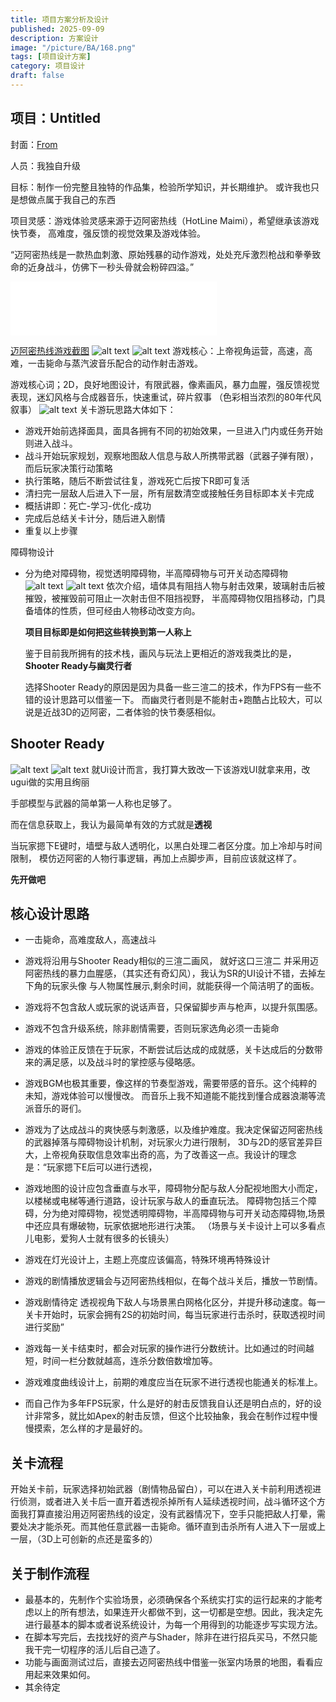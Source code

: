 ```yaml
---
title: 项目方案分析及设计
published: 2025-09-09
description: 方案设计
image: "/picture/BA/168.png"
tags: [项目设计方案]
category: 项目设计
draft: false
---
```

## 项目：Untitled
封面：[From](https://www.pixiv.net/artworks/134607427)

人员：我独自升级

目标：制作一份完整且独特的作品集，检验所学知识，并长期维护。
<span class="spoiler">
  或许我也只是想做点属于我自己的东西
</span>

项目灵感：游戏体验灵感来源于迈阿密热线（HotLine Maimi），希望继承该游戏快节奏，
高难度，强反馈的视觉效果及游戏体验。

“迈阿密热线是一款热血刺激、原始残暴的动作游戏，处处充斥激烈枪战和拳拳致命的近身战斗，仿佛下一秒头骨就会粉碎四溢。”
<iframe frameborder="no" border="0" marginwidth="0" marginheight="0" width=330 height=86 src="//music.163.com/outchain/player?type=2&id=31245056&auto=1&height=66"></iframe>

[迈阿密热线游戏截图](/picture/hotline/miami.jpg)
![alt text](image-3.png)
![alt text](image-2.png)
游戏核心：上帝视角运营，高速，高难，一击毙命与蒸汽波音乐配合的动作射击游戏。

游戏核心词；2D，良好地图设计，有限武器，像素画风，暴力血腥，强反馈视觉表现，迷幻风格与合成器音乐，快速重试，碎片叙事
（色彩相当浓烈的80年代风叙事）
![alt text](image-1.png)
关卡游玩思路大体如下：
- 游戏开始前选择面具，面具各拥有不同的初始效果，一旦进入门内或任务开始则进入战斗。
- 战斗开始玩家规划，观察地图敌人信息与敌人所携带武器（武器子弹有限），而后玩家决策行动策略
- 执行策略，随后不断尝试往复，游戏死亡后按下R即可复活
- 清扫完一层敌人后进入下一层，所有层数清空或接触任务目标即本关卡完成
- 概括讲即：死亡-学习-优化-成功
- 完成后总结关卡计分，随后进入剧情
- 重复以上步骤

障碍物设计
- 分为绝对障碍物，视觉透明障碍物，半高障碍物与可开关动态障碍物
![alt text](86bfb05e57411d9bb1b72388db3045eb.png)
![alt text](b6f31cc568e0e9113ec6a918ec4f65f2.png)
依次介绍，墙体具有阻挡人物与射击效果，玻璃射击后被摧毁，被摧毁前可阻止一次射击但不阻挡视野，
半高障碍物仅阻挡移动，门具备墙体的性质，但可经由人物移动改变方向。

   **项目目标即是如何把这些转换到第一人称上**

  鉴于目前我所拥有的技术栈，画风与玩法上更相近的游戏我类比的是，**Shooter Ready与幽灵行者**

  选择Shooter Ready的原因是因为具备一些三渲二的技术，作为FPS有一些不错的设计思路可以借鉴一下。
  而幽灵行者则是不能射击+跑酷占比较大，可以说是近战3D的迈阿密，二者体验的快节奏感相似。

## Shooter Ready
![alt text](f83d5f121d7a06ece4b65e47439558e8.png)
![alt text](7aef9dfd25ac23efd228eeb676e138f5.png)
就Ui设计而言，我打算大致改一下该游戏UI就拿来用，改ugui做的实用且绚丽

手部模型与武器的简单第一人称也足够了。

而在信息获取上，我认为最简单有效的方式就是**透视**

当玩家摁下E键时，墙壁与敌人透明化，以黑白处理二者区分度。加上冷却与时间限制，
模仿迈阿密的人物行事逻辑，再加上点脚步声，目前应该就这样了。

**先开做吧**

## 核心设计思路
- 一击毙命，高难度敌人，高速战斗

- 游戏将沿用与Shooter Ready相似的三渲二画风，<span class="spoiler">
  就好这口三渲二
</span>并采用迈阿密热线的暴力血腥感，（其实还有奇幻风），我认为SR的UI设计不错，去掉左下角的玩家头像
与人物属性展示,剩余时间，就能获得一个简洁明了的面板。
- 游戏将不包含敌人或玩家的说话声音，只保留脚步声与枪声，以提升氛围感。
- 游戏不包含升级系统，除非剧情需要，否则玩家选角必须一击毙命
- 游戏的体验正反馈在于玩家，不断尝试后达成的成就感，关卡达成后的分数带来的满足感，以及战斗时的掌控感与侵略感。
- 游戏BGM也极其重要，像这样的节奏型游戏，需要带感的音乐。这个纯粹的未知，游戏体验可以慢慢改。
  而音乐上我不知道能不能找到懂合成器浪潮等流派音乐的哥们。
- 游戏为了达成战斗的爽快感与刺激感，以及维护难度。我决定保留迈阿密热线的武器掉落与障碍物设计机制，对玩家火力进行限制，
3D与2D的感官差异巨大，上帝视角获取信息效率出奇的高，为了改善这一点。我设计的理念是：“玩家摁下E后可以进行透视，
- 游戏地图的设计应包含垂直与水平，障碍物分配与敌人分配视地图大小而定，以楼梯或电梯等通行道路，设计玩家与敌人的垂直玩法。
障碍物包括三个障碍，分为绝对障碍物，视觉透明障碍物，半高障碍物与可开关动态障碍物,场景中还应具有爆破物，玩家依据地形进行决策。
（场景与关卡设计上可以多看点儿电影，爱狗人士就有很多的长镜头）
- 游戏在灯光设计上，主题上亮度应该偏高，特殊环境再特殊设计
- 游戏的剧情播放逻辑会与迈阿密热线相似，在每个战斗关后，播放一节剧情。
- 游戏剧情待定
透视视角下敌人与场景黑白网格化区分，并提升移动速度。每一关卡开始时，玩家会拥有2S的初始时间，每当玩家进行击杀时，获取透视时间进行奖励”
- 游戏每一关卡结束时，都会对玩家的操作进行分数统计。比如通过的时间越短，时间一栏分数就越高，连杀分数倍数增加等。
- 游戏难度曲线设计上，前期的难度应当在玩家不进行透视也能通关的标准上。
- 而自己作为多年FPS玩家，什么是好的射击反馈我自认还是明白点的，好的设计非常多，就比如Apex的射击反馈，但这个比较抽象，我会在制作过程中慢慢摸索，怎么样的才是最好的。

## 关卡流程
开始关卡前，玩家选择初始武器（剧情物品留白），可以在进入关卡前利用透视进行侦测，或者进入关卡后一直开着透视杀掉所有人延续透视时间，战斗循环这个方面我打算直接沿用迈阿密热线的设定，没有武器情况下，空手只能把敌人打晕，需要处决才能杀死。而其他任意武器一击毙命。循环直到击杀所有人进入下一层或上一层，（3D上可创新的点还是蛮多的）

## 关于制作流程
- 最基本的，先制作个实验场景，必须确保各个系统实打实的运行起来的才能考虑以上的所有想法，如果连开火都做不到，这一切都是空想。因此，我决定先进行最基本的脚本或者说系统设计，为每一个用得到的功能逐步写实现方法。
- 在脚本写完后，去找找好的资产与Shader，除非在进行招兵买马，不然只能我干完一切程序的活儿后自己造了。
- 功能与画面测试过后，直接去迈阿密热线中借鉴一张室内场景的地图，看看应用起来效果如何。
- 其余待定